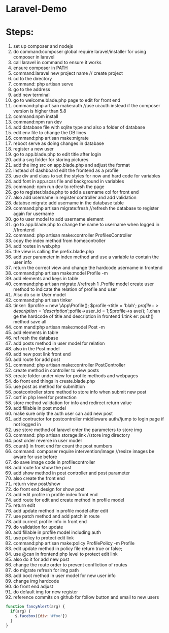 # Laravel-Demo
# Steps:

1. set up composer and nodejs
1. do command:composer global require laravel/installer for using composer in laravel
1. call laravel in command to ensure it works
1. ensure composer in PATH
1. command:laravel new project name // create project
1. cd to the directory
1. command: php artisan serve
1. go to the address
1. add new terminal
1. go to welcome.blade.php page to edit for front end
1. command:php artisan make:auth //use ui:auth instead if the composer version is higher than 5.8
1. command:npm install
1. command:npm run dev
1. add database file with sqlite type and also a folder of database
1. edit env file to change the DB lines
1. command:php artisan make:migrate
1. reboot serve as doing changes in database
1. register a new user
1. go to app.blade.php to edit title after login
1. add a svg folder for storing pictures
1. add the img src on app.blade.php and adjust the format
1. instead of dashboard edit the frontend as a profile
1. use div and class to set the styles for now and hard code for variables
1. add font in app.scss file and background in variables
1. command: npm run dev to refresh the page
1. go to register.blade.php to add a username col for front end
1. also add username in register controller and add validation
1. databse migrate add username in the database table
1. command:php artisan migrate:fresh //refresh the database to register again for username
1. go to user model to add username element
1. go to app.blade.php to change the name to username when logged in //frontend
1. command: php artisan make:controller ProfilesController
1. copy the index method from homecontroller
1. add routes in web.php
1. the view is calling the prefix.blade.php
1. add user parameter in index method and use a variable to contain the user info
1. return the correct view and change the hardcode username in frontend
1. command:php artisan make:model Profile -m
1. add elements and keys in table
1. command:php artisan migrate //refresh
1 .Profile model create user method to indicate the relation of profile and user
1. Also do so in User model
1. command:php artisan tinker 
1. tinker: $profile = new \App\Profile(); $profile->title = 'blah'; $profile->description='description';$pofile->user_id = 1;$profile->s ave(); 
1.chan ge the hardcode of title and description in frontend
1.tink er: push() method save all
1. com mand:php artisan make:model Post -m
1. add  elements in table
1. ref resh the database
1. add posts method in user model for relation
1. also in the Post model
1. add new post link front end
1. add route for add post
1. command: php artisan make:controller PostController
1. create method in controller to view posts
1. create folder under view for profile methods and webpages
1.  do front end things in create.blade.php
1. use post as method for submittion
1. postcontroller store method to store info when submit new post
1. csrf in php level for protection
1. store method validation for info and redirect return value
1. add fillable in post model
1. make sure only the auth user can add new post
1. add contructor for postcontroller middleware auth//jump to login page if not logged in
1. use store method of laravel enter the parameters to store img
1. command: php artisan storage:link //store img directory
1. post order reverse in user model
1. count() in front end for count the post numbers
1. command: composer require intervention/image //resize images be aware for use before
1. do save image code in profilecontroller
1. add route for show the post
1. add show method in post controller and post parameter
1. also create the front end
1. return view post/show
1. do front end design for show post
1. add edit profile in profile index front end
1. add route for edit and create method in profile model
1. return edit
1. add update method in profile model after edit 
1. use patch method and add patch in route
1. add currect profile info in front end
1. do validation for update
1. add fillable in profile model including auth
1. use policy to protect edit link
1. command:php artisan make:policy ProfilePolicy -m Profile
1. edit update method in policy file return true or false;
1. use @can in frontend php level to protect edit link
1. also do it for add new post
1. change the route order to prevent confliction of routes
1. do migrate refresh for img path
1. add boot method in user model for new user info
1. change img hardcode
1. do front end adjust
1. do default img for new register
1. reference commits on github for follow button and email to new users
```javascript
function fancyAlert(arg) {
  if(arg) {
    $.facebox({div:'#foo'})
  }
}
```
